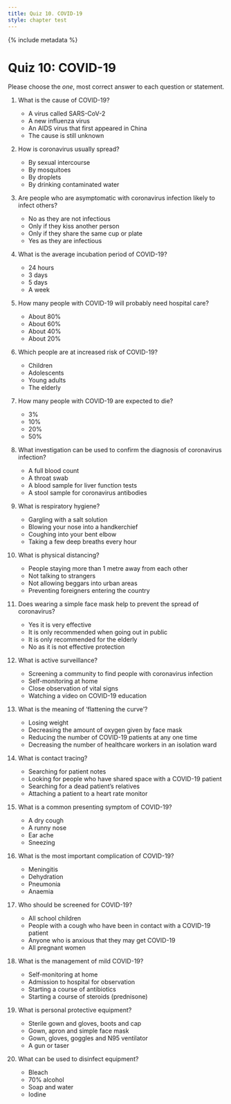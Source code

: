 ```yaml
---
title: Quiz 10. COVID-19
style: chapter test
---
```


{% include metadata %}

# Quiz 10: COVID-19

Please choose the *one*, most correct answer to each question or statement.

1.	What is the cause of COVID-19?
    +	A virus called SARS-CoV-2
    -	A new influenza virus
    -	An AIDS virus that first appeared in China
    -	The cause is still unknown

2.	How is coronavirus usually spread?
    -	By sexual intercourse
    -	By mosquitoes
    + 	By droplets
    -	By drinking contaminated water

3.	Are people who are asymptomatic with coronavirus infection likely to infect others?
    -	No as they are not infectious
    -	Only if they kiss another person
    -	Only if they share the same cup or plate
    +	Yes as they are infectious

4.	What is the average incubation period of COVID-19?
    -	24 hours
    -	3 days
    +	5 days
    -	A week

5.	How many people with COVID-19 will probably need hospital care?
    -	About 80%
    -	About 60%
    -	About 40%
    +	About 20%

6.	Which people are at increased risk of COVID-19?
    -	Children
    -	Adolescents
    -	Young adults
    +	The elderly

7.	How many people with COVID-19 are expected to die?
    +	3%
    -	10%
    -	20%
    -	50%

8.	What investigation can be used to confirm the diagnosis of coronavirus infection?
    -	A full blood count
    +	A throat swab
    -	A blood sample for liver function tests
    -	A stool sample for coronavirus antibodies

9.	What is respiratory hygiene?
    -	Gargling with a salt solution
    -	Blowing your nose into a handkerchief
    +	Coughing into your bent elbow
    -	Taking a few deep breaths every hour

10.	What is physical distancing?
    +	People staying more than 1 metre away from each other
    -	Not talking to strangers
    -	Not allowing beggars into urban areas
    -	Preventing foreigners entering the country

11.	Does wearing a simple face mask help to prevent the spread of coronavirus?
    -	Yes it is very effective
    -	It is only recommended when going out in public
    -	It is only recommended for the elderly
    +	No as it is not effective protection

12.	What is active surveillance?
    +	Screening a community to find people with coronavirus infection
    -	Self-monitoring at home
    -	Close observation of vital signs
    -	Watching a video on COVID-19 education

13.	What is the meaning of ‘flattening the curve’?
    -	Losing weight
    -	Decreasing the amount of oxygen given by face mask
    +	Reducing the number of COVID-19 patients at any one time
    -	Decreasing the number of healthcare workers in an isolation ward

14.	What is contact tracing?
    -	Searching for patient notes
    +	Looking for people who have shared space with a COVID-19 patient
    -	Searching for a dead patient’s relatives
    -	Attaching a patient to a heart rate monitor

15.	What is a common presenting symptom of COVID-19?
    +	A dry cough
    -	A runny nose
    -	Ear ache
    -	Sneezing

16.	What is the most important complication of COVID-19?
    -	Meningitis
    -	Dehydration
    +	Pneumonia
    -	Anaemia

17.	Who should be screened for COVID-19?
    -	All school children
    +	People with a cough who have been in contact with a COVID-19 patient
    -	Anyone who is anxious that they may get COVID-19
    -	All pregnant women

18.	What is the management of mild COVID-19?
    +	Self-monitoring at home
    -	Admission to hospital for observation
    -	Starting a course of antibiotics
    -	Starting a course of steroids (prednisone)

19.	What is personal protective equipment?
    -	Sterile gown and gloves, boots and cap
    -	Gown, apron and simple face mask
    +	Gown, gloves, goggles and N95 ventilator
    -	A gun or taser

20.	What can be used to disinfect equipment?
    -	Bleach
    +	70% alcohol
    -	Soap and water
    -	Iodine

